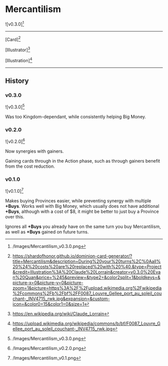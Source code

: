 # Mercantilism

![v0.3.0][^v0.3.0]

---

[Card][^Card]

[Illustrator][^Illustrator]

[Illustration][^Illustration]

---

## History

### v0.3.0

![v0.3.0][^v0.3.0]

Was too Kingdom-dependant, while consistently helping Big Money.

### v0.2.0

![v0.2.0][^v0.2.0]

Now synergies with gainers.

Gaining cards through in the Action phase, such as through gainers benefit
from the cost reduction.

### v0.1.0

![v0.1.0][^v0.1.0]

Makes buying Provinces easier, while preventing synergy with multiple
**+Buys**. Works well with Big Money, which usually does not have additional
**+Buys**, although with a cost of $8, it might be better to just buy a
Province over this.

Ignores all **+Buys** you already have on the same turn you buy
Mercantilism, as well as **+Buys** gained on future turns.

[^v0.1.0]: /Images/Mercantilism_v0.1.png
[^v0.2.0]: /Images/Mercantilism_v0.2.0.png
[^v0.3.0]: /Images/Mercantilism_v0.3.0.png
[^Card]: https://shardofhonor.github.io/dominion-card-generator/?title=Mercantilism&description=During%20your%20turns%2C%0Aall%20%24%20costs%20are%20replaced%20with%20%40.&type=Project&credit=Illustration%3A%20Claude%20Lorrain&creator=v0.3.0%20Evan%20Quan&price=%245&preview=&type2=&color2split=1&boldkeys=&picture-x=0&picture-y=0&picture-zoom=1&picture=https%3A%2F%2Fupload.wikimedia.org%2Fwikipedia%2Fcommons%2Fb%2Fbf%2FF0087_Louvre_Gellee_port_au_soleil_couchant-_INV4715_rwk.jpg&expansion=&custom-icon=&color0=15&color1=0&size=1
[^Illustrator]: https://en.wikipedia.org/wiki/Claude_Lorrain
[^Illustration]: https://upload.wikimedia.org/wikipedia/commons/b/bf/F0087_Louvre_Gellee_port_au_soleil_couchant-_INV4715_rwk.jpg

